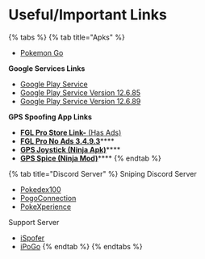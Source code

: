 # Useful/Important Links

{% tabs %}
{% tab title="Apks" %}
* [Pokemon Go](https://bit.ly/2RnMFlE)

**Google Services Links**

* [Google Play Service](https://play.google.com/store/apps/details?id=com.google.android.gms&hl=en)
* [Google Play Service Version 12.6.85](https://www.apkmirror.com/apk/google-inc/google-play-services/google-play-services-12-6-85-release/)
* [Google Play Service Version 12.6.89](https://www.apkmirror.com/apk/google-inc/google-play-services/google-play-services-12-6-89-release/)

 **GPS Spoofing App Links**

*  [**FGL Pro Store Link-** \(Has Ads\)](https://bit.ly/35Vxx4k)
*  [**FGL Pro No Ads 3.4.9.3**](https://bit.ly/2MoFcR0)\*\*\*\*
*  [**GPS Joystick \(Ninja Apk\)**](https://goo.gl/PRcDhW)\*\*\*\*
*  [**GPS Spice \(Ninja Mod\)**](https://bit.ly/335SiJU)\*\*\*\*
{% endtab %}

{% tab title="Discord Server" %}
Sniping Discord Server

* [Pokedex100](http://discord.gg/pokedex100)
* [PogoConnection](https://discord.gg/aMcKJst)
* [PokeXperience](https://discord.gg/PokeX)

Support Server

* [iSpofer](https://discord.gg/ispoofer)
* [iPoGo](https://discord.gg/zAfwRG7)
{% endtab %}
{% endtabs %}



